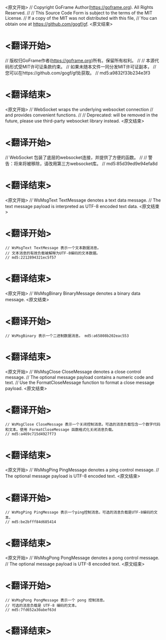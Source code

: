 
<原文开始>
// Copyright GoFrame Author(https://goframe.org). All Rights Reserved.
//
// This Source Code Form is subject to the terms of the MIT License.
// If a copy of the MIT was not distributed with this file,
// You can obtain one at https://github.com/gogf/gf.
<原文结束>

# <翻译开始>
// 版权归GoFrame作者(https://goframe.org)所有。保留所有权利。
//
// 本源代码形式受MIT许可证条款约束。
// 如果未随本文件一同分发MIT许可证副本，
// 您可以在https://github.com/gogf/gf处获取。
// md5:a9832f33b234e3f3
# <翻译结束>


<原文开始>
// WebSocket wraps the underlying websocket connection
// and provides convenient functions.
//
// Deprecated: will be removed in the future, please use third-party websocket library instead.
<原文结束>

# <翻译开始>
// WebSocket 包装了底层的websocket连接，并提供了方便的函数。
// 
// 警告：将来将被移除，请改用第三方websocket库。
// md5:85d39ed9e94efa8d
# <翻译结束>


<原文开始>
	// WsMsgText TextMessage denotes a text data message.
	// The text message payload is interpreted as UTF-8 encoded text data.
<原文结束>

# <翻译开始>
	// WsMsgText TextMessage 表示一个文本数据消息。
	// 文本消息的有效负载被解释为UTF-8编码的文本数据。
	// md5:2212894321ec5f57
# <翻译结束>


<原文开始>
// WsMsgBinary BinaryMessage denotes a binary data message.
<原文结束>

# <翻译开始>
	// WsMsgBinary 表示一个二进制数据消息。 md5:a65808b202eac553
# <翻译结束>


<原文开始>
	// WsMsgClose CloseMessage denotes a close control message.
	// The optional message payload contains a numeric code and text.
	// Use the FormatCloseMessage function to format a close message payload.
<原文结束>

# <翻译开始>
	// WsMsgClose CloseMessage 表示一个关闭控制消息。可选的消息负载包含一个数字代码和文本。使用 FormatCloseMessage 函数格式化关闭消息负载。
	// md5:a469c715d4927f73
# <翻译结束>


<原文开始>
	// WsMsgPing PingMessage denotes a ping control message.
	// The optional message payload is UTF-8 encoded text.
<原文结束>

# <翻译开始>
	// WsMsgPing PingMessage 表示一个ping控制消息。可选的消息负载是UTF-8编码的文本。
	// md5:be2bfff84d685414
# <翻译结束>


<原文开始>
	// WsMsgPong PongMessage denotes a pong control message.
	// The optional message payload is UTF-8 encoded text.
<原文结束>

# <翻译开始>
	// WsMsgPong PongMessage 表示一个 pong 控制消息。
	// 可选的消息负载是 UTF-8 编码的文本。
	// md5:7fd652a30abef63d
# <翻译结束>

